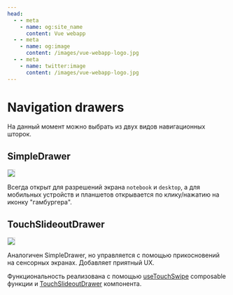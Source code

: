 ```yaml
---
head:
  - - meta
    - name: og:site_name
      content: Vue webapp
  - - meta
    - name: og:image
      content: /images/vue-webapp-logo.jpg
  - - meta
    - name: twitter:image
      content: /images/vue-webapp-logo.jpg
---
```


# Navigation drawers

На данный момент можно выбрать из двух видов навигационных шторок.

## SimpleDrawer

![](/images/vue-webapp/drawer-simple.png)

Всегда открыт для разрешений экрана `notebook` и `desktop`, а для мобильных устройств и планшетов открывается по клику/нажатию на иконку "гамбургера".

## TouchSlideoutDrawer

![](/images/vue-webapp/drawer-touch.gif)

Аналогичен SimpleDrawer, но управляется с помощью прикосновений на сенсорных экранах. Добавляет приятный UX.

Функциональность реализована с помощью [useTouchSwipe](https://github.com/vuesence/vue-webapp/blob/main/src/composables/useTouchSwipe.ts) composable функции и [TouchSlideoutDrawer](https://github.com/vuesence/vue-webapp/blob/main/src/components/drawers/TouchSlideoutDrawer.vue) компонента.


<style>
    img {
        border: 1px solid #ddd;
    }
</style>